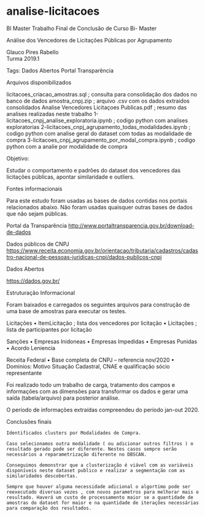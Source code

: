 # analise-licitacoes

BI Master
Trabalho Final de Conclusão de Curso Bi- Master 

Análise dos Vencedores de Licitações Públicas por Agrupamento

Glauco Pires Rabello       
Turma 2019.1

Tags:
Dados Abertos
Portal Transparência



Arquivos disponibilizados

licitacoes_criacao_amostras.sql                       ; consulta para consolidação dos dados no banco de dados
amostra_cnpj.zip                                      ; arquivo .csv com os dados extraidos consolidados
Analise Vencedores Licitaçoes Publicas.pdf            ; resumo das analises realizadas neste trabalho 
1-licitacoes_cnpj_analise_exploratoria.ipynb          ; codigo python com analises exploratorias
2-licitacoes_cnpj_agrupamento_todas_modalidades.ipynb ; codigo python com analise geral do dataset com todas as modalidade de compra
3-licitacoes_cnpj_agrupamento_por_modal_compra.ipynb  ; codigo python com a analie por modalidade de compra



Objetivo:

Estudar o comportamento e padrões do dataset dos vencedores das licitações públicas, apontar similaridade e outliers. 


Fontes informacionais

Para este estudo foram usadas as bases de dados contidas nos portais relacionados abaixo. Não foram usadas quaisquer outras bases de dados que não sejam públicas.


Portal da Transparência
http://www.portaltransparencia.gov.br/download-de-dados

Dados públicos de CNPJ
https://www.receita.economia.gov.br/orientacao/tributaria/cadastros/cadastro-nacional-de-pessoas-juridicas-cnpj/dados-publicos-cnpj

Dados Abertos

https://dados.gov.br/



Estruturação Informacional

Foram baixados e carregados os seguintes arquivos para construção de uma base de amostras para executar os testes.

Licitações 
    • ItemLicitação ; lista dos vencedores por licitação
    • Licitações  ; lista de participantes por licitação
      

Sanções
    • Empresas Inidoneas
    • Empresas Impedidas
    • Empresas Punidas
    • Acordo Leniencia

Receita Federal
    • Base completa de CNPJ – referencia nov/2020
    • Dominios: Motivo Situação Cadastral, CNAE e qualificação sócio representante


Foi realizado todo um trabalho de carga, tratamento dos campos e informações com as dimensões para transformar os dados e gerar uma saída (tabela/arquivo) para posterior análise.

O período de informações extraídas compreendeu do período jan-out 2020.



Conclusões finais 

	Identificados clusters por Modalidades de Compra.

	Caso selecionamos outra modalidade ( ou adicionar outros filtros ) o resultado gerado pode ser diferente. Nestes casos sempre serão necessários a reparametrização diferente no DBSCAN.

	Conseguimos demonstrar que a clusterização é viável com as variáveis disponíveis neste dataset publico e realizar a segmentação com as similaridades descobertas. 

	Sempre que houver alguma necessidade adicional o algortimo pode ser reexecutado diversas vezes , com novos parametros para melhorar mais o resultado. Haverá um custo de processamento maior se a quantidade de amostras do dataset for maior e na quantidade de iterações necessárias para comparação dos resultados.
  
  
  
  

